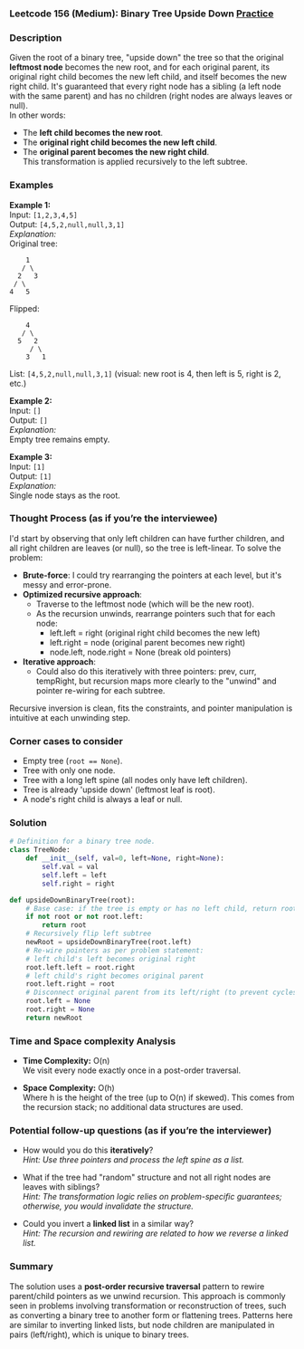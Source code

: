 ### Leetcode 156 (Medium): Binary Tree Upside Down [Practice](https://leetcode.com/problems/binary-tree-upside-down)

### Description  
Given the root of a binary tree, "upside down" the tree so that the original **leftmost node** becomes the new root, and for each original parent, its original right child becomes the new left child, and itself becomes the new right child. It's guaranteed that every right node has a sibling (a left node with the same parent) and has no children (right nodes are always leaves or null).  
In other words:  
- The **left child becomes the new root**.
- The **original right child becomes the new left child**.
- The **original parent becomes the new right child**.  
This transformation is applied recursively to the left subtree.

### Examples  

**Example 1:**  
Input: `[1,2,3,4,5]`  
Output: `[4,5,2,null,null,3,1]`  
*Explanation:*  
Original tree:
```
    1
   / \
  2   3
 / \
4   5
```
Flipped:
```
    4
   / \
  5   2
     / \
    3   1
```
List: `[4,5,2,null,null,3,1]` (visual: new root is 4, then left is 5, right is 2, etc.)

**Example 2:**  
Input: `[]`  
Output: `[]`  
*Explanation:*  
Empty tree remains empty.

**Example 3:**  
Input: `[1]`  
Output: `[1]`  
*Explanation:*  
Single node stays as the root.

### Thought Process (as if you’re the interviewee)  
I'd start by observing that only left children can have further children, and all right children are leaves (or null), so the tree is left-linear. To solve the problem:
- **Brute-force**: I could try rearranging the pointers at each level, but it's messy and error-prone.
- **Optimized recursive approach**:  
  - Traverse to the leftmost node (which will be the new root).
  - As the recursion unwinds, rearrange pointers such that for each node:
    - left.left = right (original right child becomes the new left)
    - left.right = node (original parent becomes new right)
    - node.left, node.right = None (break old pointers)
- **Iterative approach**:  
  - Could also do this iteratively with three pointers: prev, curr, tempRight, but recursion maps more clearly to the "unwind" and pointer re-wiring for each subtree.

Recursive inversion is clean, fits the constraints, and pointer manipulation is intuitive at each unwinding step.

### Corner cases to consider  
- Empty tree (`root == None`).
- Tree with only one node.
- Tree with a long left spine (all nodes only have left children).
- Tree is already 'upside down' (leftmost leaf is root).
- A node's right child is always a leaf or null.

### Solution

```python
# Definition for a binary tree node.
class TreeNode:
    def __init__(self, val=0, left=None, right=None):
        self.val = val
        self.left = left
        self.right = right

def upsideDownBinaryTree(root):
    # Base case: if the tree is empty or has no left child, return root
    if not root or not root.left:
        return root
    # Recursively flip left subtree
    newRoot = upsideDownBinaryTree(root.left)
    # Re-wire pointers as per problem statement:
    # left child's left becomes original right
    root.left.left = root.right
    # left child's right becomes original parent
    root.left.right = root
    # Disconnect original parent from its left/right (to prevent cycles)
    root.left = None
    root.right = None
    return newRoot
```

### Time and Space complexity Analysis  

- **Time Complexity:** O(n)  
  We visit every node exactly once in a post-order traversal.

- **Space Complexity:** O(h)  
  Where h is the height of the tree (up to O(n) if skewed). This comes from the recursion stack; no additional data structures are used.

### Potential follow-up questions (as if you’re the interviewer)  

- How would you do this **iteratively**?  
  *Hint: Use three pointers and process the left spine as a list.*

- What if the tree had "random" structure and not all right nodes are leaves with siblings?  
  *Hint: The transformation logic relies on problem-specific guarantees; otherwise, you would invalidate the structure.*

- Could you invert a **linked list** in a similar way?  
  *Hint: The recursion and rewiring are related to how we reverse a linked list.*

### Summary
The solution uses a **post-order recursive traversal** pattern to rewire parent/child pointers as we unwind recursion. This approach is commonly seen in problems involving transformation or reconstruction of trees, such as converting a binary tree to another form or flattening trees. Patterns here are similar to inverting linked lists, but node children are manipulated in pairs (left/right), which is unique to binary trees.